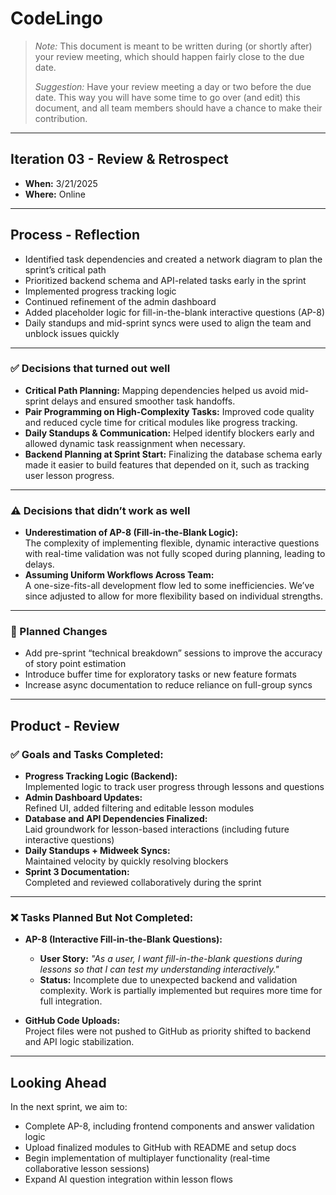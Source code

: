 # CodeLingo

> _Note:_ This document is meant to be written during (or shortly after) your review meeting, which should happen fairly close to the due date.  
>  
> _Suggestion:_ Have your review meeting a day or two before the due date. This way you will have some time to go over (and edit) this document, and all team members should have a chance to make their contribution.

---

## Iteration 03 - Review & Retrospect

- **When:** 3/21/2025  
- **Where:** Online

---

## Process - Reflection

- Identified task dependencies and created a network diagram to plan the sprint’s critical path  
- Prioritized backend schema and API-related tasks early in the sprint  
- Implemented progress tracking logic  
- Continued refinement of the admin dashboard  
- Added placeholder logic for fill-in-the-blank interactive questions (AP-8)  
- Daily standups and mid-sprint syncs were used to align the team and unblock issues quickly

---

### ✅ Decisions that turned out well

- **Critical Path Planning:** Mapping dependencies helped us avoid mid-sprint delays and ensured smoother task handoffs.
- **Pair Programming on High-Complexity Tasks:** Improved code quality and reduced cycle time for critical modules like progress tracking.
- **Daily Standups & Communication:** Helped identify blockers early and allowed dynamic task reassignment when necessary.
- **Backend Planning at Sprint Start:** Finalizing the database schema early made it easier to build features that depended on it, such as tracking user lesson progress.

---

### ⚠️ Decisions that didn’t work as well

- **Underestimation of AP-8 (Fill-in-the-Blank Logic):**  
  The complexity of implementing flexible, dynamic interactive questions with real-time validation was not fully scoped during planning, leading to delays.
- **Assuming Uniform Workflows Across Team:**  
  A one-size-fits-all development flow led to some inefficiencies. We’ve since adjusted to allow for more flexibility based on individual strengths.

---

### 🔄 Planned Changes

- Add pre-sprint “technical breakdown” sessions to improve the accuracy of story point estimation  
- Introduce buffer time for exploratory tasks or new feature formats  
- Increase async documentation to reduce reliance on full-group syncs

---

## Product - Review

### ✅ Goals and Tasks Completed:

- **Progress Tracking Logic (Backend):**  
  Implemented logic to track user progress through lessons and questions  
- **Admin Dashboard Updates:**  
  Refined UI, added filtering and editable lesson modules  
- **Database and API Dependencies Finalized:**  
  Laid groundwork for lesson-based interactions (including future interactive questions)  
- **Daily Standups + Midweek Syncs:**  
  Maintained velocity by quickly resolving blockers  
- **Sprint 3 Documentation:**  
  Completed and reviewed collaboratively during the sprint

---

### ❌ Tasks Planned But Not Completed:

- **AP-8 (Interactive Fill-in-the-Blank Questions):**  
  - **User Story:** _"As a user, I want fill-in-the-blank questions during lessons so that I can test my understanding interactively."_  
  - **Status:** Incomplete due to unexpected backend and validation complexity. Work is partially implemented but requires more time for full integration.

- **GitHub Code Uploads:**  
  Project files were not pushed to GitHub as priority shifted to backend and API logic stabilization.

---

## Looking Ahead

In the next sprint, we aim to:

- Complete AP-8, including frontend components and answer validation logic  
- Upload finalized modules to GitHub with README and setup docs  
- Begin implementation of multiplayer functionality (real-time collaborative lesson sessions)  
- Expand AI question integration within lesson flows  
